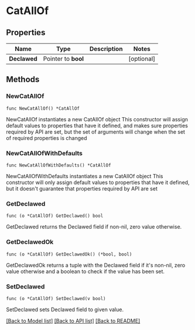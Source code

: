 # CatAllOf

## Properties

Name | Type | Description | Notes
------------ | ------------- | ------------- | -------------
**Declawed** | Pointer to **bool** |  | [optional] 

## Methods

### NewCatAllOf

`func NewCatAllOf() *CatAllOf`

NewCatAllOf instantiates a new CatAllOf object
This constructor will assign default values to properties that have it defined,
and makes sure properties required by API are set, but the set of arguments
will change when the set of required properties is changed

### NewCatAllOfWithDefaults

`func NewCatAllOfWithDefaults() *CatAllOf`

NewCatAllOfWithDefaults instantiates a new CatAllOf object
This constructor will only assign default values to properties that have it defined,
but it doesn't guarantee that properties required by API are set

### GetDeclawed

`func (o *CatAllOf) GetDeclawed() bool`

GetDeclawed returns the Declawed field if non-nil, zero value otherwise.

### GetDeclawedOk

`func (o *CatAllOf) GetDeclawedOk() (*bool, bool)`

GetDeclawedOk returns a tuple with the Declawed field if it's non-nil, zero value otherwise
and a boolean to check if the value has been set.

### SetDeclawed

`func (o *CatAllOf) SetDeclawed(v bool)`

SetDeclawed sets Declawed field to given value.


[[Back to Model list]](../README.md#documentation-for-models) [[Back to API list]](../README.md#documentation-for-api-endpoints) [[Back to README]](../README.md)


